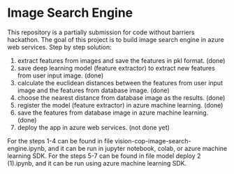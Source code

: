 # Image Search Engine
This repository is a partially submission for code without barriers hackathon. 
The goal of this project is to build image search engine in azure web services.
Step by step solution:
 1. extract features from images and save the features in pkl format. (done)
 2. save deep learning model (feature extractor) to extract new features from user input image. (done)
 3. calculate the euclidean distances between the features from user input image and the features from database image. (done)
 4. choose the nearest distance from database image as the results. (done)
 5. register the model (feature extractor) in azure machine learning. (done)
 6. save the features from database image in azure machine learning. (done)
 7. deploy the app in azure web services. (not done yet)

For the steps 1-4 can be found in file vision-cop-image-search-engine.ipynb, and it can be run in jupyter notebook, colab, or azure machine learning SDK.
For the steps 5-7 can be found in file model deploy 2 (1).ipynb, and it can be run using azure machine learning SDK.
